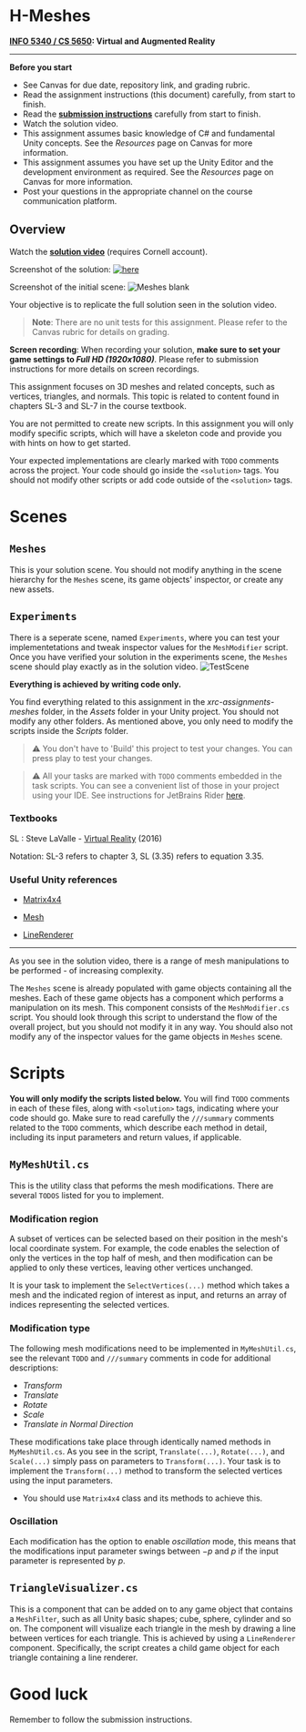 # H-Meshes

**[INFO 5340 / CS 5650](https://www.cs.cornell.edu/courses/cs5650/): Virtual and Augmented Reality**

---



**Before you start**
- See Canvas for due date, repository link, and grading rubric. 
- Read the assignment instructions (this document) carefully, from start to finish. 
- Read the **[submission instructions](../../../submission-instructions)** carefully from start to finish.
- Watch the solution video.
- This assignment assumes basic knowledge of C# and fundamental Unity concepts. See the *Resources* page on Canvas for more information.
- This assignment assumes you have set up the Unity Editor and the development environment as required. See the *Resources* page on Canvas for more information.
- Post your questions in the appropriate channel on the course communication platform.

## Overview

Watch the **[solution video](https://drive.google.com/file/d/1tutv0MiE5xU9nfcWrEMdautIHz5KMqzu/view?usp=drive_link)** (requires Cornell account).

Screenshot of the solution:
[![here](assets/images/meshes.png)]([https://drive.google.com/file/d/1uxtplqZLlvTTZzb9X8pjdCRNk3oZq-cD/view?usp=sharing](https://drive.google.com/file/d/1tutv0MiE5xU9nfcWrEMdautIHz5KMqzu/view?usp=drive_link))

Screenshot of the initial scene:
![Meshes blank](assets/images/meshes_blank.png)

Your objective is to replicate the full solution seen in the solution video. 

> **Note**: There are no unit tests for this assignment. Please refer to the Canvas rubric for details on grading.

**Screen recording**: When recording your solution, **make sure to set your game settings to *Full HD (1920x1080)***. Please refer to submission instructions for more details on screen recordings.

This assignment focuses on 3D meshes and related concepts, such as vertices, triangles, and normals. This topic is related to content found in chapters SL-3 and SL-7 in the course textbook. 
    
You are not permitted to create new scripts. In this assignment you will only modify specific scripts, which will have a skeleton code and provide you with hints on how to get started.

Your expected implementations are clearly marked with `TODO` comments across the project. Your code should go inside the `<solution>` tags. You should not modify other scripts or add code outside of the `<solution>` tags. 

# Scenes
## `Meshes`

This is your solution scene. You should not modify anything in the scene hierarchy for the `Meshes` scene, its game objects' inspector, or create any new assets. 

## `Experiments`

There is a seperate scene, named `Experiments`, where you can test your implementetations and tweak inspector values for the `MeshModifier` script. Once you have verified your solution in the experiments scene, the `Meshes` scene should play exactly as in the solution video.
![TestScene](assets/images/meshes_experiments_scene.png)
    
**Everything is achieved by writing code only.**
    
You find everything related to this assignment in the *xrc-assignments-meshes* folder, in the *Assets* folder in your Unity project. You should not modify any other folders. As mentioned above, you only need to modify the scripts inside the *Scripts* folder.


    
> ⚠️ You don't have to 'Build' this project to test your changes. You can press play to test your changes.
    
> ⚠️ All your tasks are marked with `TODO` comments embedded in the task scripts. You can see a convenient list of those in your project using your IDE. See instructions for JetBrains Rider [here](https://www.jetbrains.com/help/rider/Navigation_and_Search__Navigating_Between_To_do_Items.html).
        
### Textbooks
    
SL : Steve LaValle - [Virtual Reality](http://lavalle.pl/vr/) (2016)

Notation: SL-3 refers to chapter 3, SL (3.35) refers to equation 3.35.
        
### Useful Unity references

- [Matrix4x4](https://docs.unity3d.com/ScriptReference/Matrix4x4.html)  
 
 - [Mesh](https://docs.unity3d.com/ScriptReference/Mesh.html)
 
 - [LineRenderer](https://docs.unity3d.com/ScriptReference/LineRenderer.html)
    

---

As you see in the solution video, there is a range of mesh manipulations to be performed - of increasing complexity.

The `Meshes` scene is already populated with game objects containing all the meshes. Each of these game objects has a component which performs a manipulation on its mesh. This component consists of the `MeshModifier.cs` script. You should look through this script to understand the flow of the overall project, but you should not modify it in any way. You should also not modify any of the inspector values for the game objects in `Meshes` scene.


# Scripts

**You will only modify the scripts listed below.** You will find `TODO` comments in each of these files, along with `<solution>` tags, indicating where your code should go. Make sure to read carefully the `///summary` comments related to the `TODO` comments, which describe each method in detail, including its input parameters and return values, if applicable.

## `MyMeshUtil.cs`

This is the utility class that peforms the mesh modifications. There are several `TODOS` listed for you to implement.

### Modification region
A subset of vertices can be selected based on their position in the mesh's local coordinate system. For example, the code enables the selection of only the vertices in the top half of mesh, and then modification can be applied to only these vertices, leaving other vertices unchanged.

It is your task to implement the `SelectVertices(...)` method which takes a mesh and the indicated region of interest as input, and returns an array of indices representing the selected vertices.

### Modification type
The following mesh modifications need to be implemented in `MyMeshUtil.cs`, see the relevant `TODO` and `///summary` comments in code for additional descriptions:
* *Transform*
* *Translate*
* *Rotate*
* *Scale*
* *Translate in Normal Direction*

These modifications take place through identically named methods in `MyMeshUtil.cs`. As you see in the script, `Translate(...)`, `Rotate(...)`, and `Scale(...)` simply pass on parameters to `Transform(...)`. Your task is to implement the `Transform(...)` method to transform the selected vertices using the input parameters.
* You should use `Matrix4x4` class and its methods to achieve this.

### Oscillation
Each modification has the option to enable *oscillation* mode, this means that the modifications input parameter swings between $-p$ and $p$ if the input parameter is represented by $p$.

## `TriangleVisualizer.cs`

This is a component that can be added on to any game object that contains a `MeshFilter`, such as all Unity basic shapes; cube, sphere, cylinder and so on. The component will visualize each triangle in the mesh by drawing a line between vertices for each triangle. This is achieved by using a `LineRenderer` component. Specifically, the script creates a child game object for each triangle containing a line renderer.


# Good luck

Remember to follow the submission instructions.
